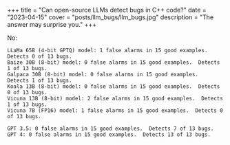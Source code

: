 +++
title = "Can open-source LLMs detect bugs in C++ code?"
date = "2023-04-15"
cover = "posts/llm_bugs/llm_bugs.jpg"
description = "The answer may surprise you."
+++

No:

```
LLaMa 65B (4-bit GPTQ) model: 1 false alarms in 15 good examples.  Detects 0 of 13 bugs.
Baize 30B (8-bit) model: 0 false alarms in 15 good examples.  Detects 1 of 13 bugs.
Galpaca 30B (8-bit) model: 0 false alarms in 15 good examples.  Detects 1 of 13 bugs.
Koala 13B (8-bit) model: 0 false alarms in 15 good examples.  Detects 0 of 13 bugs.
Vicuna 13B (8-bit) model: 2 false alarms in 15 good examples.  Detects 1 of 13 bugs.
Vicuna 7B (FP16) model: 1 false alarms in 15 good examples.  Detects 0 of 13 bugs.

GPT 3.5: 0 false alarms in 15 good examples.  Detects 7 of 13 bugs.
GPT 4: 0 false alarms in 15 good examples.  Detects 13 of 13 bugs.
```
